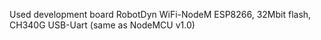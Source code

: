 Used development board RobotDyn WiFi-NodeM ESP8266, 32Mbit flash, CH340G USB-Uart (same as NodeMCU v1.0)
